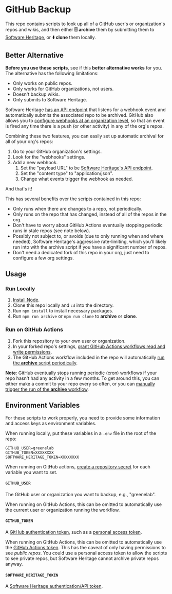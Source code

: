# GitHub Backup

This repo contains scripts to look up all of a GitHub user's or organization's repos and wikis, and then either **🗄️ archive** them by submitting them to [Software Heritage](https://softwareheritage.org/), or **⬇️ clone** them locally.

## Better Alternative

**Before you use these scripts**, see if this **better alternative works** for you.
The alternative has the following limitations:

- Only works on public repos.
- Only works for GitHub organizations, not users.
- Doesn't backup wikis.
- Only submits to Software Heritage.

Software Heritage [has an API endpoint](https://docs.softwareheritage.org/user/save_code_now/webhooks/index.html#github) that listens for a webhook event and automatically submits the associated repo to be archived.
GitHub also allows you to [configure webhooks at an organization level](https://docs.github.com/en/webhooks-and-events/webhooks/creating-webhooks), so that an event is fired any time there is a push (or other activity) in any of the org's repos.

Combining these two features, you can easily set up automatic archival for all of your org's repos:

1. Go to your GitHub organization's settings.
2. Look for the "webhooks" settings.
3. Add a new webhook.
   1. Set the "payload URL" to be [Software Heritage's API endpoint](https://docs.softwareheritage.org/user/save_code_now/webhooks/index.html#github).
   2. Set the "content type" to "application/json".
   3. Change what events trigger the webhook as needed.

And that's it!

This has several benefits over the scripts contained in this repo:

- Only runs when there are changes to a repo, not periodically.
- Only runs on the repo that has changed, instead of all of the repos in the org.
- Don't have to worry about GitHub Actions eventually stopping periodic runs in stale repos (see note below).
- Possibly not subject to, or avoids (due to only running when and where needed), Software Heritage's aggressive rate-limiting, which you'll likely run into with the archive script if you have a significant number of repos.
- Don't need a dedicated fork of this repo in your org, just need to configure a few org settings.

## Usage

### Run Locally

1. [Install Node](https://nodejs.org/en).
2. Clone this repo locally and `cd` into the directory.
3. Run `npm install` to install necessary packages.
4. Run `npm run archive` or `npm run clone` to **archive** or **clone**.

### Run on GitHub Actions

1. Fork this repository to your own user or organization.
2. In your forked repo's settings, [grant GitHub Actions workflows read and write permissions](https://docs.github.com/en/repositories/managing-your-repositorys-settings-and-features/enabling-features-for-your-repository/managing-github-actions-settings-for-a-repository#setting-the-permissions-of-the-github_token-for-your-repository).
3. The GitHub Actions workflow included in the repo will automatically [run the **archive** script periodically](../../actions).

**Note**: GitHub eventually stops running periodic (cron) workflows if your repo hasn't had any activity in a few months.
To get around this, you can either make a commit to your repo every so often, or you can [manually trigger the run of the **archive** workflow](https://docs.github.com/en/actions/using-workflows/manually-running-a-workflow).

## Environment Variables

For these scripts to work properly, you need to provide some information and access keys as environment variables.

When running locally, put these variables in a `.env` file in the root of the repo:

```
GITHUB_USER=greenelab
GITHUB_TOKEN=XXXXXXXX
SOFTWARE_HERITAGE_TOKEN=XXXXXXXX
```

When running on GitHub actions, [create a repository secret](https://docs.github.com/en/actions/security-guides/encrypted-secrets) for each variable you want to set.

#### `GITHUB_USER`

The GitHub user or organization you want to backup, e.g., "greenelab".

When running on GitHub Actions, this can be omitted to automatically use the current user or organization running the workflow.

#### `GITHUB_TOKEN`

A [GitHub authentication token](https://octokit.github.io/rest.js/v18#authentication), such as a [personal access token](https://github.com/settings/tokens/new).

When running on GitHub Actions, this can be omitted to automatically use the [GitHub Actions token](https://docs.github.com/en/actions/security-guides/automatic-token-authentication).
This has the caveat of only having permissions to see _public repos_.
You could use a personal access token to allow the scripts to see private repos, but Software Heritage cannot archive private repos anyway.

#### `SOFTWARE_HERITAGE_TOKEN`

A [Software Heritage authentication/API token](https://archive.softwareheritage.org/oidc/profile/#tokens).
